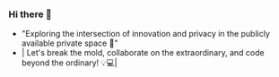 ### Hi there 👋

* "Exploring the intersection of innovation and privacy in the publicly available private space 🚀"
* | Let's break the mold, collaborate on the extraordinary, and code beyond the ordinary! 💡💻|

<!--
**5r1kanth/5r1kanth** is a ✨ _special_ ✨ repository because its `README.md` (this file) appears on your GitHub profile.

Here are some ideas to get you started:

- 🔭 I’m currently working on ...
- 🌱 I’m currently learning ...
- 👯 I’m looking to collaborate on ...
- 🤔 I’m looking for help with ...
- 💬 Ask me about ...
- 📫 How to reach me: ...
- 😄 Pronouns: ...
- ⚡ Fun fact: ...
-->
